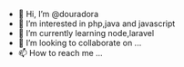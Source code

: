 - 👋 Hi, I’m @douradora
- 👀 I’m interested in php,java and javascript
- 🌱 I’m currently learning node,laravel
- 💞️ I’m looking to collaborate on ...
- 📫 How to reach me ...

<!---
douradora/douradora is a ✨ special ✨ repository because its `README.md` (this file) appears on your GitHub profile.
You can click the Preview link to take a look at your changes.
--->
